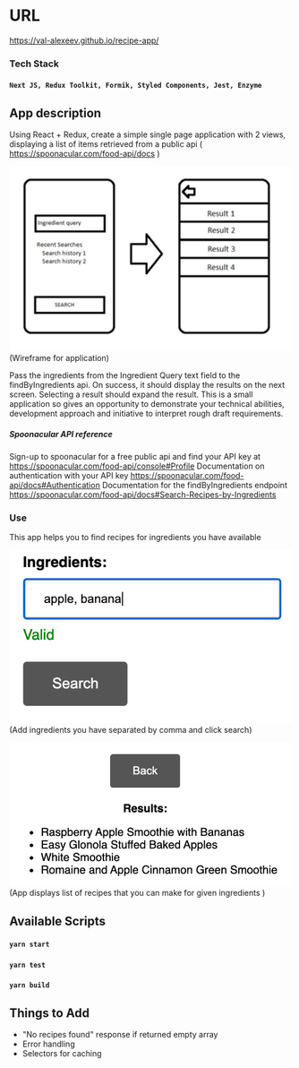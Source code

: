 # URL

https://val-alexeev.github.io/recipe-app/

### Tech Stack

#### `Next JS, Redux Toolkit, Formik, Styled Components, Jest, Enzyme`

## App description

Using React + Redux, create a simple single page application with 2 views, displaying a list of items retrieved from a public api ( https://spoonacular.com/food-api/docs )

![Wireframe](public/img/wireframe.jpg)
(Wireframe for application)

Pass the ingredients from the Ingredient Query text field to the findByIngredients api. On success, it should display the results on the next screen. Selecting a result should expand the result.
This is a small application so gives an opportunity to demonstrate your technical abilities, development approach and initiative to interpret rough draft requirements.

##### Spoonacular API reference

Sign-up to spoonacular for a free public api and find your API key at https://spoonacular.com/food-api/console#Profile
Documentation on authentication with your API key https://spoonacular.com/food-api/docs#Authentication
Documentation for the findByIngredients endpoint https://spoonacular.com/food-api/docs#Search-Recipes-by-Ingredients

### Use

This app helps you to find recipes for ingredients you have available

![app-use](public/img/use.png)
(Add ingredients you have separated by comma and click search)

![app-result](public/img/result.png)
(App displays list of recipes that you can make for given ingredients )

## Available Scripts

#### `yarn start`

#### `yarn test`

#### `yarn build`

## Things to Add

- "No recipes found" response if returned empty array
- Error handling
- Selectors for caching
